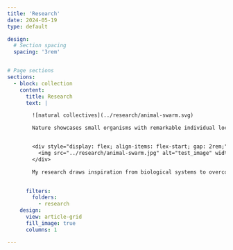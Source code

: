 ```yaml
---
title: 'Research'
date: 2024-05-19
type: default

design:
  # Section spacing
  spacing: '3rem'


# Page sections
sections:
  - block: collection
    content:
      title: Research
      text: |

        ![natural collectives](../research/animal-swarm.svg)

        Nature showcases small organisms with remarkable individual locomotion and collective behaviors – from hummingbirds demonstrating great agility and precise hovering, to schools of fish navigating thousands of miles in adaptive group patterns. Imagine replicating such feats with swarms of small robots.


        <div style="display: flex; align-items: flex-start; gap: 2rem;">
          <img src="../research/animal-swarm.jpg" alt="test_image" width="180" />
        </div>

        My research draws inspiration from biological systems to overcome the challenges in miniaturize robotic swarms. I aim to develop cost-effective, small-scale robots for practical applications, such as exploring cluttered environments, monitoring ecosystems, and gathering high-resolution ocean observations.

      
      filters:
        folders:
          - research
    design:
      view: article-grid
      fill_image: true
      columns: 1

---
```





